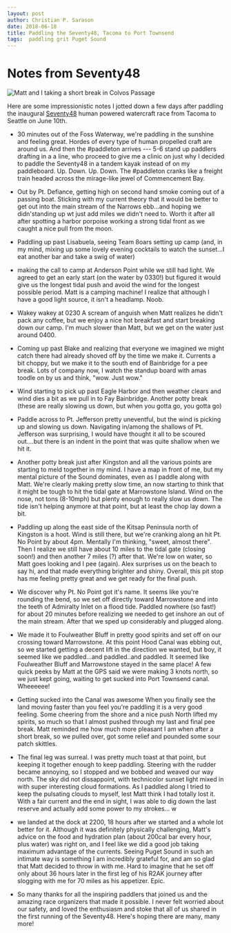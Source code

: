 ```yaml
---
layout: post
author: Christian P. Sarason
date: 2018-06-18
title: Paddling the Seventy48, Tacoma to Port Townsend
tags:  paddling grit Puget Sound
---
```


# Notes from Seventy48

![Matt and I taking a short break in Colvos Passage]({{"/assets/images/matt-colvos-sunset-2018-07-11.png"}})

Here are some impressionistic notes I jotted down a few days after paddling the
inaugural [Seventy48](https://www.seventy48.com) human powered watercraft race
from Tacoma to Seattle on June 10th.

* 30 minutes out of the Foss Waterway, we're paddling in the sunshine and feeling
  great. Hordes of every type of human propelled craft are around us. And then
  the #paddleton arrives --- 5-6 stand up paddlers drafting in a a line, who
  proceed to give me a clinic on just why I decided to paddle the Seventy48 in
  a tandem kayak instead of on my paddleboard. Up. Down. Up. Down. The #paddleton
  cranks like a freight train headed across the mirage-like jewel of Commencement Bay.

* Out by Pt. Defiance, getting high on second hand smoke coming out of a passing
  boat. Sticking with my current theory that it would be better to get out into
  the main stream of the Narrows ebb...and hoping we didn'standing up wt just add miles we
  didn't need to. Worth it after all after spotting a harbor porpoise working a
  strong tidal front as we caught a nice pull from the moon.

* Paddling up past Lisabuela, seeing Team 8oars setting up camp (and, in my mind,
  mixing up some lovely evening cocktails to watch the sunset...I eat another bar
  and take a swig of water)

* making the call to camp at Anderson Point while we still had light. We agreed to
  get an early start (on the water by 0330!) but figured it would give us the longest
  tidal push and avoid the wind for the longest possible period. Matt is a camping
  machine! I realize that although I have a good light source, it isn't a headlamp.
  Noob.

* Wakey wakey at 0230 A scream of anguish when Matt realizes he didn't pack any
  coffee, but we enjoy a nice hot breakfast and start breaking down our camp. I'm
  much slower than Matt, but we get on the water just around 0400.

* Coming up past Blake and realizing that everyone we imagined we might catch there
  had already shoved off by the time we make it. Currents a bit choppy, but we make
  it to the south end of Bainbridge for a pee break. Lots of company now, I watch
  the standup board with amas toodle on by us and think, "wow. Just wow."

* Wind starting to pick up past Eagle Harbor and then weather clears
  and wind dies a bit as we pull in to Fay Bainbridge. Another potty break (these are
  really slowing us down, but when you gotta go, you gotta go)

* Paddle across to Pt. Jefferson pretty uneventful, but the wind is picking up
  and slowing us down. Navigating in/among the shallows of Pt. Jefferson was
  surprising, I would have thought it all to be scoured out....but there is an
  indent in the point that was quite shallow when we hit it.

* Another potty break just after Kingston and all the various points are starting
  to meld together in my mind. I have a map in front of me, but my mental picture
  of the Sound dominates, even as I paddle along with Matt. We're clearly making
  pretty slow time, an now starting to think that it might be tough to hit the
  tidal gate at Marrowstone Island. Wind on the nose, not tons (8-10mph) but plenty
  enough to really slow us down. The tide isn't helping anymore at that point,
  but at least the chop lay down a bit.

* Paddling up along the east side of the Kitsap Peninsula north of Kingston is a
  hoot. Wind is still there, but we're cranking along an hit Pt. No Point by about
  4pm. Mentally I'm thinking, "sweet, almost there". Then I realize we still have
  about 10 miles to the tidal gate (closing soon!) and then another 7 miles (?)
  after that. We're low on water, so Matt goes looking and I pee (again). Alex
  surprises us on the beach to say hi, and that made everything brighter and shiny.
  Overall, this pit stop has me feeling pretty great and we get ready for the
  final push.

* We discover why Pt. No Point got it's name. It seems like you're rounding the bend,
  so we set off directly toward Marrowstone and into the teeth of Admiralty Inlet
  on a flood tide. Paddled nowhere (so fast!) for about 20 minutes before realizing
  we needed to get inshore an out of the main stream. After that we sped up
  considerably and plugged along.

* We made it to Foulweather Bluff in pretty good spirits and set off on our
  crossing toward Marrowstone. At this point Hood Canal was ebbing out, so we
  started getting a decent lift in the direction we wanted, but boy, it seemed
  like we paddled...and paddled..and paddled. It seemed like Foulweather Bluff and
  Marrowstone stayed in the same place!  A few quick peeks by Matt at the GPS
  said we were making 3 knots north, so we just kept going, waiting to get sucked
  into Port Townsend canal. Wheeeeee!

* Getting sucked into the Canal was awesome When you finally see the land moving
  faster than you feel you're paddling it is a very good feeling. Some cheering
  from the shore and a nice push North lifted my spirits, so much so that I
  almost pushed through my last and final pee break. Matt reminded me how much
  more pleasant I am when after a short break, so we pulled over, got some relief
  and pounded some sour patch skittles.

* The final leg was surreal. I was pretty much toast at that point, but keeping
  it together enough to keep paddling. Steering with the rudder became annoying,
  so I stopped and we bobbed and weaved our way north. The sky did not dissappoint,
  with technicolor sunset light mixed in with super interesting cloud formations.
  As I paddled along I tried to keep the pulsating clouds to myself, lest Matt
  think I had totally lost it. With a fair current and the end in sight, I was
  able to dig down the last reserve and actually add some power to my strokes...
  w
* we landed at the dock at 2200, 18 hours after we started and a whole lot better
  for it. Although it was definitely physically challenging, Matt's advice on the
  food and hydration plan (about 200cal bar every hour, plus water) was right on,
  and I feel like we did a good job taking maximum advantage of the currents.
  Seeing Puget Sound in such an intimate way is something I am incredibly
  grateful for, and am so glad that Matt decided to throw in with me. Hard to
  imagine that he set off only about 36 hours later in the first leg of his R2AK
  journey after slogging with me for 70 miles as his appetizer. Epic.

* So many thanks for all the inspiring paddlers that joined us and the amazing
  race organizers that made it possible. I never felt worried about our safety,
  and loved the enthusiasm and stoke that all of us shared in the first running
  of the Seventy48. Here's hoping there are many, many more!
